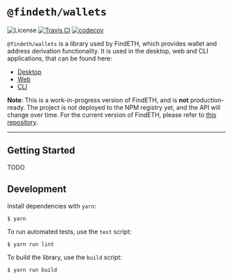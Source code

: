 # `@findeth/wallets`

![License](https://img.shields.io/github/license/FindETH/wallets) [![Travis CI](https://travis-ci.com/FindETH/wallets.svg?branch=master)](https://travis-ci.com/FindETH/wallets) [![codecov](https://codecov.io/gh/FindETH/wallets/branch/master/graph/badge.svg)](https://codecov.io/gh/FindETH/wallets)


`@findeth/wallets` is a library used by FindETH, which provides wallet and address derivation functionality. It is used in the desktop, web and CLI applications, that can be found here:

- [Desktop](https://github.com/FindETH/desktop)
- [Web](https://github.com/FindETH/web)
- [CLI](https://github.com/FindETH/cli)

**Note**: This is a work-in-progress version of FindETH, and is **not** production-ready. The project is not deployed to the NPM registry yet, and the API will change over time. For the current version of FindETH, please refer to [this repository](https://github.com/Mrtenz/FindETH/tree/master).

---

## Getting Started

TODO

## Development

Install dependencies with `yarn`:

```
$ yarn
```

To run automated tests, use the `test` script:

```
$ yarn run lint
```


To build the library, use the `build` script:

```
$ yarn run build
```
